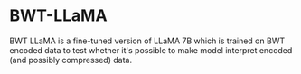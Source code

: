 # BWT-LLaMA
BWT LLaMA is a fine-tuned version of LLaMA 7B which is trained on BWT encoded data to test whether it's possible to make model interpret encoded (and possibly compressed) data.
